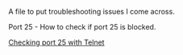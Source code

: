A file to put troubleshooting issues I come across.

Port 25 - How to check if port 25 is blocked.

[Checking port 25 with Telnet](https://www.hostdime.com/kb/hd/command-line/how-to-check-if-port-25-is-blocked)
